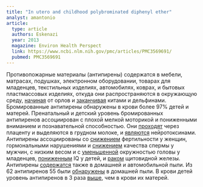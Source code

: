 ```yaml
---
title: "In utero and childhood polybrominated diphenyl ether"
analyst: amantonio
article:
  type: article
  authors: Eskenazi
  year: 2013
  magazine: Environ Health Perspect
  link: https://www.ncbi.nlm.nih.gov/pmc/articles/PMC3569691/
  pubmed: PMC3569691
---
```


Противопожарные материалы (антипирены) содержатся в мебели, матрасах, подушках, электронном оборудовании, товарах для младенцев, текстильных изделиях, автомобилях, коврах, и бытовых пластмассовых изделиях, откуда они распространяются в окружающую среду, [начиная](https://www.ncbi.nlm.nih.gov/pubmed/29518660) от орлов и [заканчивая](https://www.nature.com/news/1998/980709/full/news980709-1.html) китами и дельфинами. Бромированные антипирены обнаружены в крови более 97% детей и матерей.
Пренатальный и детский уровень бромированных антипиренов ассоциирован с плохой мелкой моторикой и пониженными вниманием и познавательной способностью. Они [проходят](https://www.ncbi.nlm.nih.gov/pubmed/17904639) через плаценту и выделяются в грудном молоке, и [являются](https://www.ncbi.nlm.nih.gov/pubmed/21255595) нейротоксинами.
Антипирены ассоциированы со [снижением](https://www.ncbi.nlm.nih.gov/pmc/articles/PMC2866688/) фертильности у женщин, гормональными нарушениями и [снижением](https://www.ncbi.nlm.nih.gov/pubmed/20194068) качества спермы у мужчин, с низким весом и с [уменьшенной](https://www.ncbi.nlm.nih.gov/pubmed/29518730) окружностью головы у младенцев, [пониженным](https://www.usatoday.com/story/news/nation/2012/11/28/couches-sofas-toxic-flame-retardants-chemicals/1729769/) IQ у детей, и [раком](https://www.ncbi.nlm.nih.gov/pubmed/27755165) щитовидной железы.
Антипирены [содержатся](https://www.ncbi.nlm.nih.gov/pubmed/23565680) также в домашней и автомобильной пыли. Из 62 антипиренов 55 были [обнаружены](https://www.ncbi.nlm.nih.gov/pubmed/23185960) в домашней пыли. В крови детей уровень антипиренов в 3 раза [выше](https://www.ncbi.nlm.nih.gov/pubmed/20540541), чем в крови их матерей.
